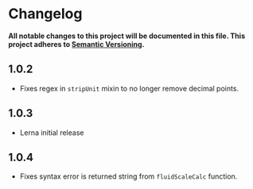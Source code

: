 # Changelog

**All notable changes to this project will be documented in this file. This project adheres to [Semantic Versioning](https://semver.org).**

## 1.0.2

- Fixes regex in `stripUnit` mixin to no longer remove decimal points.

## 1.0.3

- Lerna initial release

## 1.0.4

- Fixes syntax error is returned string from `fluidScaleCalc` function.
